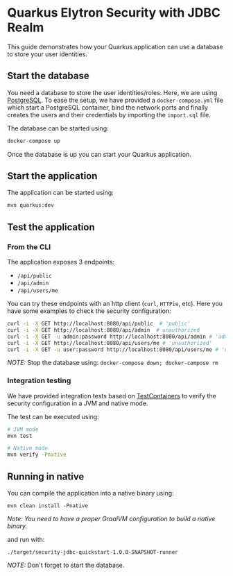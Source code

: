 Quarkus Elytron Security with JDBC Realm
========================

This guide demonstrates how your Quarkus application can use a database to store your user identities.

## Start the database

You need a database to store the user identities/roles. Here, we are using [PostgreSQL](https://www.postgresql.org).
To ease the setup, we have provided a `docker-compose.yml` file which start a PostgreSQL container, bind the network ports
and finally creates the users and their credentials by importing the `import.sql` file.

The database can be started using:
 ```bash
 docker-compose up
 ```  

Once the database is up you can start your Quarkus application.

## Start the application

The application can be started using: 

```bash
mvn quarkus:dev
```  

## Test the application

### From  the CLI
The application exposes 3 endpoints:
* `/api/public`
* `/api/admin`
* `/api/users/me`

You can try these endpoints with an http client (`curl`, `HTTPie`, etc).
Here you have some examples to check the security configuration:

```bash
curl -i -X GET http://localhost:8080/api/public  # 'public'
curl -i -X GET http://localhost:8080/api/admin  # unauthorized
curl -i -X GET -u admin:password http://localhost:8080/api/admin # 'admin'
curl -i -X GET http://localhost:8080/api/users/me # 'unauthorized'
curl -i -X GET -u user:password http://localhost:8080/api/users/me # 'user'
```

_NOTE:_ Stop the database using: `docker-compose down; docker-compose rm`

### Integration testing

We have provided integration tests based on [TestContainers](https://www.testcontainers.org) to verify the security configuration in a JVM and native  mode.

The test can be executed using: 

```bash
# JVM mode
mvn test

# Native mode
mvn verify -Pnative
```  

## Running in native

You can compile the application into a native binary using:

`mvn clean install -Pnative`

_Note: You need to have a proper GraalVM configuration to build a native binary._

and run with:

`./target/security-jdbc-quickstart-1.0.0-SNAPSHOT-runner` 

_NOTE:_ Don't forget to start the database.
